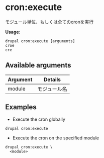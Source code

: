 # cron:execute
モジュール単位、もしくは全てのcronを実行

**Usage:**
```
drupal cron:execute [arguments]
croe
cre
```

## Available arguments
Argument | Details
---------|-------------
module | モジュール名

## Examples
* Execute the cron globally
```
drupal cron:execute
```
* Execute the cron on the specified module
```
drupal cron:execute \
  <module>
```
